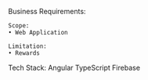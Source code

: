 Business Requirements:

	Scope:
    • Web Application
	
	Limitation:	
    • Rewards
      

Tech Stack: Angular TypeScript Firebase